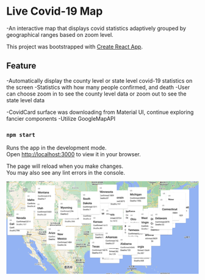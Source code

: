 # Live Covid-19 Map

-An interactive map that displays covid statistics adaptively grouped by geographical ranges 
based on zoom level.

This project was bootstrapped with [Create React App](https://github.com/facebook/create-react-app).

## Feature
 
-Automatically display the county level or state level covid-19 statistics on the screen
-Statistics with how many people confirmed, and death
-User can choose zoom in to see the county level data or zoom out to see the state level data

-CovidCard surface was downloading from Material UI, continue exploring fancier components
-Utilize GoogleMapAPI

### `npm start`

Runs the app in the development mode.\
Open [http://localhost:3000](http://localhost:3000) to view it in your browser.

The page will reload when you make changes.\
You may also see any lint errors in the console.

![screenshot](./img/screenshot.png)




